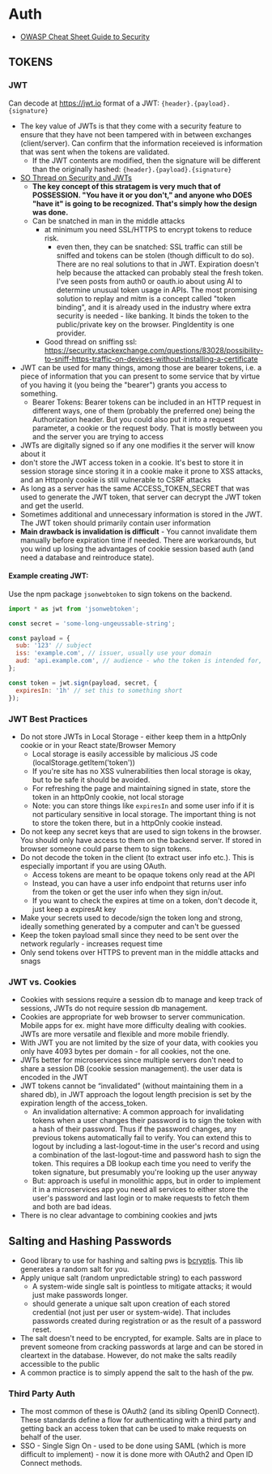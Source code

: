 # Auth

- [OWASP Cheat Sheet Guide to Security](https://cheatsheetseries.owasp.org/cheatsheets/Authentication_Cheat_Sheet.html)

## TOKENS

### JWT

Can decode at https://jwt.io
format of a JWT: `{header}.{payload}.{signature}`

- The key value of JWTs is that they come with a security feature to ensure that they have not been tampered with in between exchanges (client/server). Can confirm that the information receieved is information that was sent when the tokens are validated.
  - If the JWT contents are modified, then the signature will be different than the originally hashed: `{header}.{payload}.{signature}`
- [SO Thread on Security and JWTs](https://stackoverflow.com/questions/38018469/how-exactly-does-json-web-token-jwt-reduce-the-man-in-the-loop-attack)
  - **The key concept of this stratagem is very much that of POSSESSION. "You have it or you don't," and anyone who DOES "have it" is going to be recognized. That's simply how the design was done.**
  - Can be snatched in man in the middle attacks
    - at minimum you need SSL/HTTPS to encrypt tokens to reduce risk.
      - even then, they can be snatched: SSL traffic can still be sniffed and tokens can be stolen (though difficult to do so). There are no real solutions to that in JWT. Expiration doesn't help because the attacked can probably steal the fresh token. I've seen posts from auth0 or oauth.io about using AI to determine unusual token usage in APIs. The most promising solution to replay and mitm is a concept called "token binding", and it is already used in the industry where extra security is needed - like banking. It binds the token to the public/private key on the browser. PingIdentity is one provider.
    - Good thread on sniffing ssl: https://security.stackexchange.com/questions/83028/possibility-to-sniff-https-traffic-on-devices-without-installing-a-certificate
- JWT can be used for many things, among those are bearer tokens, i.e. a piece of information that you can present to some service that by virtue of you having it (you being the "bearer") grants you access to something.
  - Bearer Tokens: Bearer tokens can be included in an HTTP request in different ways, one of them (probably the preferred one) being the Authorization header. But you could also put it into a request parameter, a cookie or the request body. That is mostly between you and the server you are trying to access
- JWTs are digitally signed so if any one modifies it the server will know about it
- don't store the JWT access token in a cookie. It's best to store it in session storage since storing it in a cookie make it prone to XSS attacks, and an Httponly cookie is still vulnerable to CSRF attacks
- As long as a server has the same ACCESS_TOKEN_SECRET that was used to generate the JWT token, that server can decrypt the JWT token and get the userId.
- Sometimes additional and unnecessary information is stored in the JWT. The JWT token should primarily contain user information
- **Main drawback is invalidation is difficult** - You cannot invalidate them manually before expiration time if needed. There are workarounds, but you wind up losing the advantages of cookie session based auth (and need a database and reintroduce state).

#### Example creating JWT:

Use the npm package `jsonwebtoken` to sign tokens on the backend.

```javascript
import * as jwt from 'jsonwebtoken';

const secret = 'some-long-ungeussable-string';

const payload = {
  sub: '123' // subject
  iss: 'example.com', // issuer, usually use your domain
  aud: 'api.example.com', // audience - who the token is intended for, i.e. your api
};

const token = jwt.sign(payload, secret, {
  expiresIn: '1h' // set this to something short
});
```

### JWT Best Practices

- Do not store JWTs in Local Storage - either keep them in a httpOnly cookie or in your React state/Browser Memory
  - Local storage is easily accessible by malicious JS code (localStorage.getItem('token'))
  - If you're site has no XSS vulnerabilities then local storage is okay, but to be safe it should be avoided.
  - For refreshing the page and maintaining signed in state, store the token in an httpOnly cookie, not local storage
  - Note: you can store things like `expiresIn` and some user info if it is not particulary sensitive in local storage. The important thing is not to store the token there, but in a httpOnly cookie instead.
- Do not keep any secret keys that are used to sign tokens in the browser. You should only have access to them on the backend server. If stored in browser someone could parse them to sign tokens.
- Do not decode the token in the client (to extract user info etc.). This is especially important if you are using OAuth.
  - Access tokens are meant to be opaque tokens only read at the API
  - Instead, you can have a user info endpoint that returns user info from the token or get the user info when they sign in/out.
  - If you want to check the expires at time on a token, don't decode it, just keep a expiresAt key
- Make your secrets used to decode/sign the token long and strong, ideally something generated by a computer and can't be guessed
- Keep the token payload small since they need to be sent over the network regularly - increases request time
- Only send tokens over HTTPS to prevent man in the middle attacks and snags

### JWT vs. Cookies

- Cookies with sessions require a session db to manage and keep track of sessions, JWTs do not require session db management.
- Cookies are appropriate for web browser to server communication. Mobile apps for ex. might have more difficulty dealing with cookies. JWTs are more versatile and flexible and more mobile friendly.
- With JWT you are not limited by the size of your data, with cookies you only have 4093 bytes per domain - for all cookies, not the one.
- JWTs better for microservices since multiple servers don't need to share a session DB (cookie session management). the user data is encoded in the JWT
- JWT tokens cannot be “invalidated” (without maintaining them in a shared db), in JWT approach the logout length precision is set by the expiration length of the access_token.
  - An invalidation alternative: A common approach for invalidating tokens when a user changes their password is to sign the token with a hash of their password. Thus if the password changes, any previous tokens automatically fail to verify. You can extend this to logout by including a last-logout-time in the user's record and using a combination of the last-logout-time and password hash to sign the token. This requires a DB lookup each time you need to verify the token signature, but presumably you're looking up the user anyway
  - But: approach is useful in monolithic apps, but in order to implement it in a microservices app you need all services to either store the user's password and last login or to make requests to fetch them and both are bad ideas.
- There is no clear advantage to combining cookies and jwts

## Salting and Hashing Passwords

- Good library to use for hashing and salting pws is [bcryptjs](https://www.npmjs.com/package/bcryptjs). This lib generates a random salt for you.
- Apply unique salt (random unpredictable string) to each password
  - A system-wide single salt is pointless to mitigate attacks; it would just make passwords longer.
  - should generate a unique salt upon creation of each stored credential (not just per user or system-wide). That includes passwords created during registration or as the result of a password reset.
- The salt doesn't need to be encrypted, for example. Salts are in place to prevent someone from cracking passwords at large and can be stored in cleartext in the database. However, do not make the salts readily accessible to the public
- A common practice is to simply append the salt to the hash of the pw.

### Third Party Auth

- The most common of these is OAuth2 (and its sibling OpenID Connect). These standards define a flow for authenticating with a third party and getting back an access token that can be used to make requests on behalf of the user.
- SSO - Single Sign On - used to be done using SAML (which is more difficult to implement) - now it is done more with OAuth2 and Open ID Connect methods.
